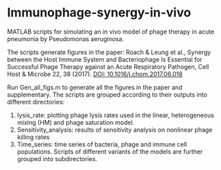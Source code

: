# Immunophage-synergy-in-vivo
MATLAB scripts for simulating an in vivo model of phage therapy in acute pneumonia by Pseudomonas aeruginosa.

The scripts generate figures in the paper: Roach & Leung et al., Synergy between the Host Immune System and Bacteriophage Is Essential for Successful Phage Therapy against an Acute Respiratory Pathogen, Cell Host & Microbe 22, 38 (2017). [DOI: 10.1016/j.chom.2017.06.018](https://doi.org/10.1016/j.chom.2017.06.018)

Run Gen_all_figs.m to generate all the figures in the paper and supplementary.
The scripts are grouped according to their outputs into different directories:
1. lysis_rate: plotting phage lysis rates used in the linear, heterogeneous mixing (HM) and phage saturation model.
2. Sensitivity_analysis: results of sensitivity analysis on nonlinear phage killing rates
3. Time_series: time series of bacteria, phage and immune cell populations. Scripts of different variants of the models are further grouped into subdirectories.
